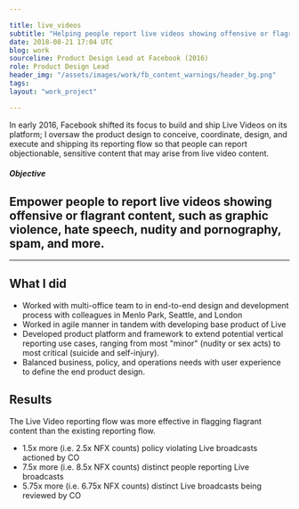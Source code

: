```yaml
---

title: live_videos
subtitle: "Helping people report live videos showing offensive or flagrant content"
date: 2018-08-21 17:04 UTC
blog: work
sourceline: Product Design Lead at Facebook (2016)
role: Product Design Lead
header_img: "/assets/images/work/fb_content_warnings/header_bg.png"
tags: 
layout: "work_project"

---
```


<div class="work_section overview col_full">
  <div class="col">
    <p>
      In early 2016, Facebook shifted its focus to build and ship Live Videos
      on its platform; I oversaw the product design to conceive, coordinate,
      design, and execute and shipping its reporting flow so that people can
      report objectionable, sensitive content that may arise from live video
      content.
    </p>
  </div>
</div>

<div class="work_section col_full">
  <div class="col">
    <h5 class="work_section_title">
      Objective
    </h5>
    <h2>
      Empower people to report live videos showing offensive or flagrant
      content, such as graphic violence, hate speech, nudity and pornography,
      spam, and more.
    </h2>
  </div>
</div>

<hr>

<div class="work_section col_full">
  <div class="col">
    <h2>
      What I did
    </h2>
    <p>
      <ul class="styled">
        <li>
          Worked with multi-office team to in end-to-end design and development
          process with colleagues in Menlo Park, Seattle, and London
        </li>
        <li>
          Worked in agile manner in tandem with developing base product of Live
        </li>
        <li>
          Developed product platform and framework to extend potential vertical
          reporting use cases, ranging from most "minor" (nudity or sex acts)
          to most critical (suicide and self-injury).
        </li>
        <li>
          Balanced business, policy, and operations needs with user experience
          to define the end product design.
        </li>
      </ul>
    </p>
  </div>
</div>

<div class="work_section col_full">
  <div class="col">
    <h2>
      Results
    </h2>
    <p>
      The Live Video reporting flow was more effective in flagging flagrant
      content than the existing reporting flow.
    </p>
    <p>
      <ul class="styled">
        <li>
          1.5x more (i.e. 2.5x NFX counts) policy violating Live broadcasts
          actioned by CO
        </li>
        <li>
          7.5x more (i.e. 8.5x NFX counts) distinct people reporting Live
          broadcasts
        </li>
        <li>
          5.75x more (i.e. 6.75x NFX counts) distinct Live broadcasts being
          reviewed by CO
        </li>
      </ul>
    </p>
  </div>
</div>
